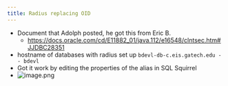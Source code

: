 ```yaml
---
title: Radius replacing OID
---
```


- Document that Adolph posted, he got this from Eric B.
	- https://docs.oracle.com/cd/E11882_01/java.112/e16548/clntsec.htm#JJDBC28351
- hostname of databases with radius set up
  `bdevl-db-c.eis.gatech.edu -- bdevl`
- Got it work by editing the properties of the alias in SQL Squirrel
- ![image.png](../../../../../assets/pages_radius_replacing_oid_1614283766409_0.png)